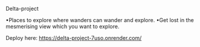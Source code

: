 Delta-project

•Places to explore where wanders can wander and explore.
•Get lost in the mesmerising view which you want to explore.

Deploy here: https://delta-project-7uso.onrender.com/
